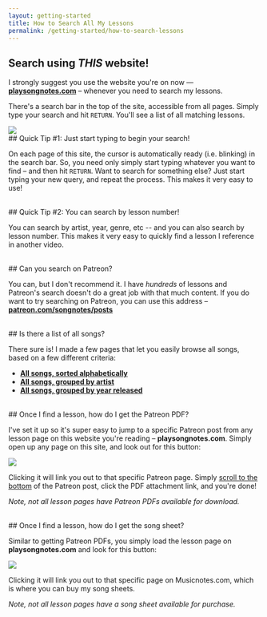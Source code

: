 ```yaml
---
layout: getting-started
title: How to Search All My Lessons
permalink: /getting-started/how-to-search-lessons
---
```


## Search using _THIS_ website!

I strongly suggest you use the website you're on now  — **[playsongnotes.com](https://playsongnotes.com/search/?query=+)** – whenever you need to search my lessons.

There's a search bar in the top of the site, accessible from all pages. Simply type your search and hit `RETURN`. You'll see a list of all matching lessons.

<img class="pretty-img" src="https://imagedelivery.net/GppmjzYePBmVFRqlA4p8pQ/2d50d9b4-1589-47ca-04f1-18bf455b6300/public" />

<br />
## Quick Tip #1: Just start typing to begin your search!

On each page of this site, the cursor is automatically ready (i.e. blinking) in the search bar. So, you need only simply start typing whatever you want to find – and then hit `RETURN`. Want to search for something else? Just start typing your new query, and repeat the process. This makes it very easy to use!

<br />
## Quick Tip #2: You can search by lesson number!

You can search by artist, year, genre, etc -- and you can also search by lesson number. This makes it very easy to quickly find a lesson I reference in another video.

<br />
## Can you search on Patreon?

You can, but I don't recommend it. I have _hundreds_ of lessons and Patreon's search doesn't do a great job with that much content. If you do want to try searching on Patreon, you can use this address – **[patreon.com/songnotes/posts](https://www.patreon.com/songnotes)**

<br />
## Is there a list of all songs?

There sure is! I made a few pages that let you easily browse all songs, based on a few different criteria:

- **[All songs, sorted alphabetically](/songs/by-title)**
- **[All songs, grouped by artist](/songs/)**
- **[All songs, grouped by year released](/songs/by-year)**

<br />
## Once I find a lesson, how do I get the Patreon PDF?

I've set it up so it's super easy to jump to a specific Patreon post from any lesson page on this website you're reading – **playsongnotes.com**. Simply open up any page on this site, and look out for this button:

<img class="pretty-img" src="https://imagedelivery.net/GppmjzYePBmVFRqlA4p8pQ/3a1efe7c-955c-4ecd-0538-8a051c892900/public" />

Clicking it will link you out to that specific Patreon page. Simply [scroll to the bottom](/getting-started/how-to-download-pdfs) of the Patreon post, click the PDF attachment link, and you're done!

_Note, not all lesson pages have Patreon PDFs available for download._

<br />
## Once I find a lesson, how do I get the song sheet?

Similar to getting Patreon PDFs, you simply load the lesson page on **playsongnotes.com** and look for this button:

<img class="pretty-img" src="https://imagedelivery.net/GppmjzYePBmVFRqlA4p8pQ/c85332fe-6f63-416f-b422-935e50504900/public" />

Clicking it will link you out to that specific page on Musicnotes.com, which is where you can buy my song sheets.

_Note, not all lesson pages have a song sheet available for purchase._
